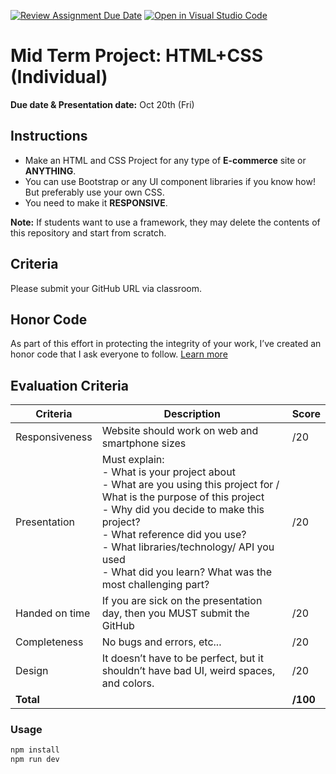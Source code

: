 [![Review Assignment Due Date](https://classroom.github.com/assets/deadline-readme-button-24ddc0f5d75046c5622901739e7c5dd533143b0c8e959d652212380cedb1ea36.svg)](https://classroom.github.com/a/auOiuGQF)
[![Open in Visual Studio Code](https://classroom.github.com/assets/open-in-vscode-718a45dd9cf7e7f842a935f5ebbe5719a5e09af4491e668f4dbf3b35d5cca122.svg)](https://classroom.github.com/online_ide?assignment_repo_id=12430960&assignment_repo_type=AssignmentRepo)
# Mid Term Project: HTML+CSS (Individual)
**Due date & Presentation date:** Oct 20th (Fri)

## Instructions
- Make an HTML and CSS Project for any type of **E-commerce** site or **ANYTHING**.
- You can use Bootstrap or any UI component libraries if you know how! But preferably use your own CSS.
- You need to make it **RESPONSIVE**.

**Note:** If students want to use a framework, they may delete the contents of this repository and start from scratch.

## Criteria
Please submit your GitHub URL via classroom.

## Honor Code
As part of this effort in protecting the integrity of your work, I’ve created an honor code that I ask everyone to follow. [Learn more](https://gist.github.com/andasan/af76c70363db1e5074329784445e0cf2)

## Evaluation Criteria

| Criteria        | Description                                                | Score  |
|-----------------|------------------------------------------------------------|-------|
| Responsiveness | Website should work on web and smartphone sizes           | /20   |
| Presentation    | Must explain:<br> - What is your project about<br> - What are you using this project for / What is the purpose of this project<br> - Why did you decide to make this project?<br> - What reference did you use?<br> - What libraries/technology/ API you used<br> - What did you learn? What was the most challenging part? | /20   |
| Handed on time  | If you are sick on the presentation day, then you MUST submit the GitHub | /20   |
| Completeness    | No bugs and errors, etc...                                 | /20   |
| Design          | It doesn’t have to be perfect, but it shouldn’t have bad UI, weird spaces, and colors. | /20   |
| **Total**       |                                                          | **/100** |


### Usage
```bash
npm install
npm run dev
```